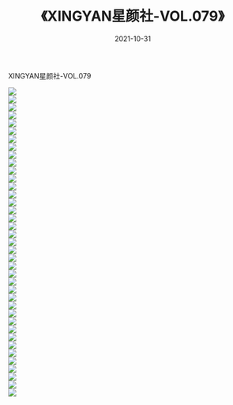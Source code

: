 ﻿---
layout: post
title:  《XINGYAN星颜社-VOL.079》
date:   2021-10-31
img: http://img.660000.xyz/Sharelink/网络美图/2021/XINGYAN星颜社-VOL.079/000.jpg
categories: [美女, 清纯, 唯美]
---

XINGYAN星颜社-VOL.079

  ![](http://img.660000.xyz/Sharelink/网络美图/2021/XINGYAN星颜社-VOL.079/001.jpg) <br> ![](http://img.660000.xyz/Sharelink/网络美图/2021/XINGYAN星颜社-VOL.079/002.jpg) <br> ![](http://img.660000.xyz/Sharelink/网络美图/2021/XINGYAN星颜社-VOL.079/003.jpg) <br> ![](http://img.660000.xyz/Sharelink/网络美图/2021/XINGYAN星颜社-VOL.079/004.jpg) <br> ![](http://img.660000.xyz/Sharelink/网络美图/2021/XINGYAN星颜社-VOL.079/005.jpg) <br> ![](http://img.660000.xyz/Sharelink/网络美图/2021/XINGYAN星颜社-VOL.079/006.jpg) <br> ![](http://img.660000.xyz/Sharelink/网络美图/2021/XINGYAN星颜社-VOL.079/007.jpg) <br> ![](http://img.660000.xyz/Sharelink/网络美图/2021/XINGYAN星颜社-VOL.079/008.jpg) <br> ![](http://img.660000.xyz/Sharelink/网络美图/2021/XINGYAN星颜社-VOL.079/009.jpg) <br> ![](http://img.660000.xyz/Sharelink/网络美图/2021/XINGYAN星颜社-VOL.079/010.jpg) <br> ![](http://img.660000.xyz/Sharelink/网络美图/2021/XINGYAN星颜社-VOL.079/011.jpg) <br> ![](http://img.660000.xyz/Sharelink/网络美图/2021/XINGYAN星颜社-VOL.079/012.jpg) <br> ![](http://img.660000.xyz/Sharelink/网络美图/2021/XINGYAN星颜社-VOL.079/013.jpg) <br> ![](http://img.660000.xyz/Sharelink/网络美图/2021/XINGYAN星颜社-VOL.079/014.jpg) <br> ![](http://img.660000.xyz/Sharelink/网络美图/2021/XINGYAN星颜社-VOL.079/015.jpg) <br> ![](http://img.660000.xyz/Sharelink/网络美图/2021/XINGYAN星颜社-VOL.079/016.jpg) <br> ![](http://img.660000.xyz/Sharelink/网络美图/2021/XINGYAN星颜社-VOL.079/017.jpg) <br> ![](http://img.660000.xyz/Sharelink/网络美图/2021/XINGYAN星颜社-VOL.079/018.jpg) <br> ![](http://img.660000.xyz/Sharelink/网络美图/2021/XINGYAN星颜社-VOL.079/019.jpg) <br> ![](http://img.660000.xyz/Sharelink/网络美图/2021/XINGYAN星颜社-VOL.079/020.jpg) <br> ![](http://img.660000.xyz/Sharelink/网络美图/2021/XINGYAN星颜社-VOL.079/021.jpg) <br> ![](http://img.660000.xyz/Sharelink/网络美图/2021/XINGYAN星颜社-VOL.079/022.jpg) <br> ![](http://img.660000.xyz/Sharelink/网络美图/2021/XINGYAN星颜社-VOL.079/023.jpg) <br> ![](http://img.660000.xyz/Sharelink/网络美图/2021/XINGYAN星颜社-VOL.079/024.jpg) <br> ![](http://img.660000.xyz/Sharelink/网络美图/2021/XINGYAN星颜社-VOL.079/025.jpg) <br> ![](http://img.660000.xyz/Sharelink/网络美图/2021/XINGYAN星颜社-VOL.079/026.jpg) <br> ![](http://img.660000.xyz/Sharelink/网络美图/2021/XINGYAN星颜社-VOL.079/027.jpg) <br> ![](http://img.660000.xyz/Sharelink/网络美图/2021/XINGYAN星颜社-VOL.079/028.jpg) <br> ![](http://img.660000.xyz/Sharelink/网络美图/2021/XINGYAN星颜社-VOL.079/029.jpg) <br> ![](http://img.660000.xyz/Sharelink/网络美图/2021/XINGYAN星颜社-VOL.079/030.jpg) <br> ![](http://img.660000.xyz/Sharelink/网络美图/2021/XINGYAN星颜社-VOL.079/031.jpg) <br> ![](http://img.660000.xyz/Sharelink/网络美图/2021/XINGYAN星颜社-VOL.079/032.jpg) <br> ![](http://img.660000.xyz/Sharelink/网络美图/2021/XINGYAN星颜社-VOL.079/033.jpg) <br> ![](http://img.660000.xyz/Sharelink/网络美图/2021/XINGYAN星颜社-VOL.079/034.jpg) <br> ![](http://img.660000.xyz/Sharelink/网络美图/2021/XINGYAN星颜社-VOL.079/035.jpg) <br> ![](http://img.660000.xyz/Sharelink/网络美图/2021/XINGYAN星颜社-VOL.079/036.jpg) <br> ![](http://img.660000.xyz/Sharelink/网络美图/2021/XINGYAN星颜社-VOL.079/037.jpg) <br> ![](http://img.660000.xyz/Sharelink/网络美图/2021/XINGYAN星颜社-VOL.079/038.jpg) <br> ![](http://img.660000.xyz/Sharelink/网络美图/2021/XINGYAN星颜社-VOL.079/039.jpg) <br>